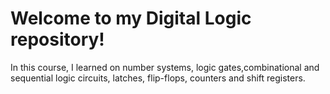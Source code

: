 # Welcome to my Digital Logic repository!

In this course, I learned on number systems, logic gates,combinational and sequential logic circuits, latches, flip-flops, counters and shift registers.
